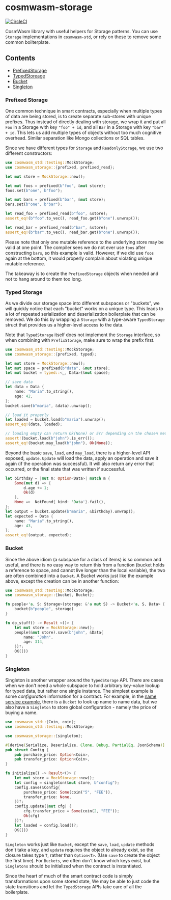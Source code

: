 # cosmwasm-storage

[![CircleCI](https://circleci.com/gh/CosmWasm/cosmwasm/tree/master.svg?style=shield)](https://circleci.com/gh/CosmWasm/cosmwasm/tree/master)

CosmWasm library with useful helpers for Storage patterns. You can use `Storage`
implementations in `cosmwasm-std`, or rely on these to remove some common
boilterplate.

## Contents

- [PrefixedStorage](#prefixed-storage)
- [TypedStoreage](#typed-storage)
- [Bucket](#bucket)
- [Singleton](#singleton)

### Prefixed Storage

One common technique in smart contracts, especially when multiple types of data
are being stored, is to create separate sub-stores with unique prefixes. Thus
instead of directly dealing with storage, we wrap it and put all `Foo` in a
Storage with key `"foo" + id`, and all `Bar` in a Storage with key `"bar" + id`.
This lets us add multiple types of objects without too much cognitive overhead.
Similar separation like Mongo collections or SQL tables.

Since we have different types for `Storage` and `ReadonlyStorage`, we use two
different constructors:

```rust
use cosmwasm_std::testing::MockStorage;
use cosmwasm_storage::{prefixed, prefixed_read};

let mut store = MockStorage::new();

let mut foos = prefixed(b"foo", &mut store);
foos.set(b"one", b"foo");

let mut bars = prefixed(b"bar", &mut store);
bars.set(b"one", b"bar");

let read_foo = prefixed_read(b"foo", &store);
assert_eq!(b"foo".to_vec(), read_foo.get(b"one").unwrap());

let read_bar = prefixed_read(b"bar", &store);
assert_eq!(b"bar".to_vec(), read_bar.get(b"one").unwrap());
```

Please note that only one mutable reference to the underlying store may be valid
at one point. The compiler sees we do not ever use `foos` after constructing
`bars`, so this example is valid. However, if we did use `foos` again at the
bottom, it would properly complain about violating unique mutable reference.

The takeaway is to create the `PrefixedStorage` objects when needed and not to
hang around to them too long.

### Typed Storage

As we divide our storage space into different subspaces or "buckets", we will
quickly notice that each "bucket" works on a unique type. This leads to a lot of
repeated serialization and deserialization boilerplate that can be removed. We
do this by wrapping a `Storage` with a type-aware `TypedStorage` struct that
provides us a higher-level access to the data.

Note that `TypedStorage` itself does not implement the `Storage` interface, so
when combining with `PrefixStorage`, make sure to wrap the prefix first.

```rust
use cosmwasm_std::testing::MockStorage;
use cosmwasm_storage::{prefixed, typed};

let mut store = MockStorage::new();
let mut space = prefixed(b"data", &mut store);
let mut bucket = typed::<_, Data>(&mut space);

// save data
let data = Data {
    name: "Maria".to_string(),
    age: 42,
};
bucket.save(b"maria", &data).unwrap();

// load it properly
let loaded = bucket.load(b"maria").unwrap();
assert_eq!(data, loaded);

// loading empty can return Ok(None) or Err depending on the chosen method:
assert!(bucket.load(b"john").is_err());
assert_eq!(bucket.may_load(b"john"), Ok(None));
```

Beyond the basic `save`, `load`, and `may_load`, there is a higher-level API
exposed, `update`. `Update` will load the data, apply an operation and save it
again (if the operation was successful). It will also return any error that
occurred, or the final state that was written if successful.

```rust
let birthday = |mut m: Option<Data>| match m {
    Some(mut d) => {
        d.age += 1;
        Ok(d)
    },
    None =>  NotFound{ kind: 'Data'}.fail(),
};
let output = bucket.update(b"maria", &birthday).unwrap();
let expected = Data {
    name: "Maria".to_string(),
    age: 43,
};
assert_eq!(output, expected);
```

### Bucket

Since the above idiom (a subspace for a class of items) is so common and useful,
and there is no easy way to return this from a function (bucket holds a
reference to space, and cannot live longer than the local variable), the two are
often combined into a `Bucket`. A Bucket works just like the example above,
except the creation can be in another function:

```rust
use cosmwasm_std::testing::MockStorage;
use cosmwasm_storage::{bucket, Bucket};

fn people<'a, S: Storage>(storage: &'a mut S) -> Bucket<'a, S, Data> {
    bucket(b"people", storage)
}

fn do_stuff() -> Result <()> {
    let mut store = MockStorage::new();
    people(&mut store).save(b"john", &Data{
        name: "John",
        age: 314,
    })?;
    OK(())
}
```

### Singleton

Singleton is another wrapper around the `TypedStorage` API. There are cases when
we don't need a whole subspace to hold arbitrary key-value lookup for typed
data, but rather one single instance. The simplest example is some
_configuration_ information for a contract. For example, in the
[name service example](https://github.com/CosmWasm/cosmwasm-examples/tree/master/nameservice),
there is a `Bucket` to look up name to name data, but we also have a `Singleton`
to store global configuration - namely the price of buying a name.

```rust
use cosmwasm_std::{Coin, coin};
use cosmwasm_std::testing::MockStorage;

use cosmwasm_storage::{singleton};

#[derive(Serialize, Deserialize, Clone, Debug, PartialEq, JsonSchema)]
pub struct Config {
    pub purchase_price: Option<Coin>,
    pub transfer_price: Option<Coin>,
}

fn initialize() -> Result<()> {
    let mut store = MockStorage::new();
    let config = singleton(&mut store, b"config");
    config.save(&Config{
        purchase_price: Some(coin("5", "FEE")),
        transfer_price: None,
    })?;
    config.update(|mut cfg| {
        cfg.transfer_price = Some(coin(2, "FEE"));
        Ok(cfg)
    })?;
    let loaded = config.load()?;
    OK(())
}
```

`Singleton` works just like `Bucket`, except the `save`, `load`, `update`
methods don't take a key, and `update` requires the object to already exist, so
the closure takes type `T`, rather than `Option<T>`. (Use `save` to create the
object the first time). For `Buckets`, we often don't know which keys exist, but
`Singletons` should be initialized when the contract is instantiated.

Since the heart of much of the smart contract code is simply transformations
upon some stored state, We may be able to just code the state transitions and
let the `TypedStorage` APIs take care of all the boilerplate.
